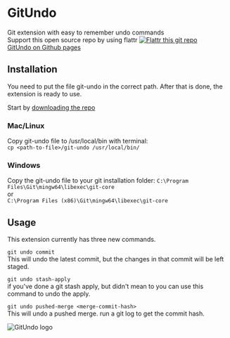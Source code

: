 # GitUndo
Git extension with easy to remember undo commands    
Support this open source repo by using flattr
[![Flattr this git repo](http://api.flattr.com/button/flattr-badge-large.png)](https://flattr.com/submit/auto?user_id=ChristianEngvall&url=https://github.com/crilleengvall/GitUndo&title=GitUndo&language=&tags=github&category=software)       
[GitUndo on Github pages](http://crilleengvall.github.io/GitUndo/ "GitUndo's Homepage")


## Installation
You need to put the file git-undo in the correct path. After that is done, the extension is ready to use.

Start by [downloading the repo](https://github.com/crilleengvall/GitUndo/archive/master.zip)


### Mac/Linux
Copy git-undo file to /usr/local/bin with terminal:    
    `cp <path-to-file>/git-undo /usr/local/bin/`    

### Windows
Copy the git-undo file to your git installation folder:
`C:\Program Files\Git\mingw64\libexec\git-core`    
or     
`C:\Program Files (x86)\Git\mingw64\libexec\git-core`


## Usage
This extension currently has three new commands.

`git undo commit`    
This will undo the latest commit, but the changes in that commit will be left staged.

`git undo stash-apply`    
if you've done a git stash apply, but didn't mean to you can use this command to undo the apply.

`git undo pushed-merge <merge-commit-hash>`    
This will undo a pushed merge. run a git log to get the commit hash.     

![GitUndo logo](http://www.christianengvall.se/wp-content/uploads/2016/04/git-undo-1024x500.png)